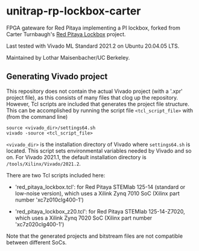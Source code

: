 # unitrap-rp-lockbox-carter

FPGA gateware for Red Pitaya implementing a PI lockbox, forked from Carter Turnbaugh's [Red Pitaya Lockbox](https://gitlab.com/carterturn/red_pitaya_lockbox) project.

Last tested with Vivado ML Standard 2021.2 on Ubuntu 20.04.05 LTS.

Maintained by Lothar Maisenbacher/UC Berkeley.

## Generating Vivado project

This repository does not contain the actual Vivado project (with a '.xpr' project file), as this consists of many files that clog up the repository. However, Tcl scripts are included that generates the project file structure. This can be accomplished by running the script file `<tcl_script_file>` with (from the command line)

```
source <vivado_dir>/settings64.sh
vivado -source <tcl_script_file>
```

`<vivado_dir>` is the installation directory of Vivado where `settings64.sh` is located. This script sets environmental variables needed by Vivado and so on. For Vivado 2021.1, the default installation directory is `/tools/Xilinx/Vivado/2021.2`.

There are two Tcl scripts included here:

- 'red_pitaya_lockbox.tcl': for Red Pitaya STEMlab 125-14 (standard or low-noise version), which uses a Xilink Zynq 7010 SoC (Xilinx part number 'xc7z010clg400-1')

- 'red_pitaya_lockbox_z20.tcl': for Red Pitaya STEMlab 125-14-Z7020, which uses a Xilink Zynq 7020 SoC (Xilinx part number 'xc7z020clg400-1')

Note that the generated projects and bitstream files are not compatible between different SoCs.
